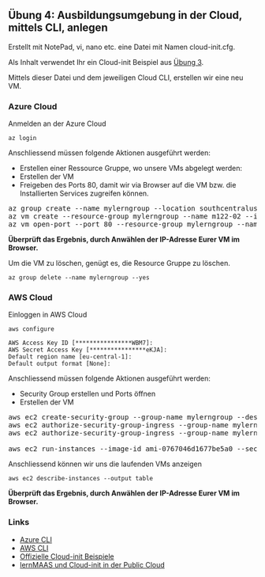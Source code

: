 Übung 4: Ausbildungsumgebung in der Cloud, mittels CLI, anlegen
------------------------------------------------

Erstellt mit NotePad, vi, nano etc. eine Datei mit Namen cloud-init.cfg.

Als Inhalt verwendet Ihr ein Cloud-init Beispiel aus [Übung 3](lernmaas-iac.md).

Mittels dieser Datei und dem jeweiligen Cloud CLI, erstellen wir eine neu VM.

### Azure Cloud

Anmelden an der Azure Cloud 

    az login
 
Anschliessend müssen folgende Aktionen ausgeführt werden:
* Erstellen einer Ressource Gruppe, wo unsere VMs abgelegt werden:    
* Erstellen der VM 
* Freigeben des Ports 80, damit wir via Browser auf die VM bzw. die Installierten Services zugreifen können.

<pre>
az group create --name mylerngroup --location southcentralus
az vm create --resource-group mylerngroup --name m122-02 --image UbuntuLTS --size Standard_D2_v4 --location southcentralus --custom-data cloud-init.cfg    
az vm open-port --port 80 --resource-group mylerngroup --name m122-02
</pre>    
    
**Überprüft das Ergebnis, durch Anwählen der IP-Adresse Eurer VM im Browser.**

Um die VM zu löschen, genügt es, die Resource Gruppe zu löschen.    

    az group delete --name mylerngroup --yes    
    
### AWS Cloud

Einloggen in AWS Cloud

    aws configure
 
    AWS Access Key ID [****************WBM7]:
    AWS Secret Access Key [****************eKJA]:
    Default region name [eu-central-1]:
    Default output format [None]:
    
Anschliessend müssen folgende Aktionen ausgeführt werden:
* Security Group erstellen und Ports öffnen
* Erstellen der VM 

<pre>
aws ec2 create-security-group --group-name mylerngroup --description "Standard Ports"
aws ec2 authorize-security-group-ingress --group-name mylerngroup --protocol tcp --port 22 --cidr 0.0.0.0/0
aws ec2 authorize-security-group-ingress --group-name mylerngroup --protocol tcp --port 80 --cidr 0.0.0.0/0   
    
aws ec2 run-instances --image-id ami-0767046d1677be5a0 --security-group-ids mylerngroup --instance-type t2.micro --count 1 --user-data file://cloud-init.cfg
</pre>

Anschliessend können wir uns die laufenden VMs anzeigen

    aws ec2 describe-instances --output table    
    
**Überprüft das Ergebnis, durch Anwählen der IP-Adresse Eurer VM im Browser.**
        
### Links

* [Azure CLI](https://docs.microsoft.com/en-us/cli/azure/)
* [AWS CLI](https://aws.amazon.com/de/cli/)
* [Offizielle Cloud-init Beispiele](https://cloudinit.readthedocs.io/en/latest/topics/examples.html)
* [lernMAAS und Cloud-init in der Public Cloud](https://github.com/mc-b/lernmaas/tree/master/doc/Cloud)
        
